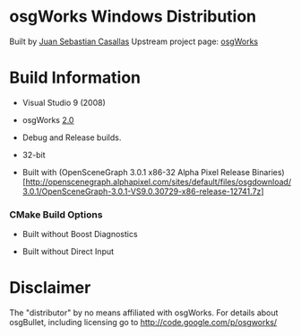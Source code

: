 osgWorks Windows Distribution
===================================
Built by [Juan Sebastian Casallas](casallas@iastate.edu)
Upstream project page: [osgWorks](http://code.google.com/p/osgworks/)

Build Information
=================
* Visual Studio 9 (2008)

* osgWorks [2.0](http://osgworks.googlecode.com/files/osgWorks_02_00_00.zip)

* Debug and Release builds.

* 32-bit

* Built with (OpenSceneGraph 3.0.1 x86-32 Alpha Pixel Release Binaries)[http://openscenegraph.alphapixel.com/sites/default/files/osgdownload/3.0.1/OpenSceneGraph-3.0.1-VS9.0.30729-x86-release-12741.7z]

### CMake Build Options

* Built without Boost Diagnostics

* Built without Direct Input


Disclaimer
==========
The "distributor" by no means affiliated  with osgWorks. For details about osgBullet, including licensing go to http://code.google.com/p/osgworks/

